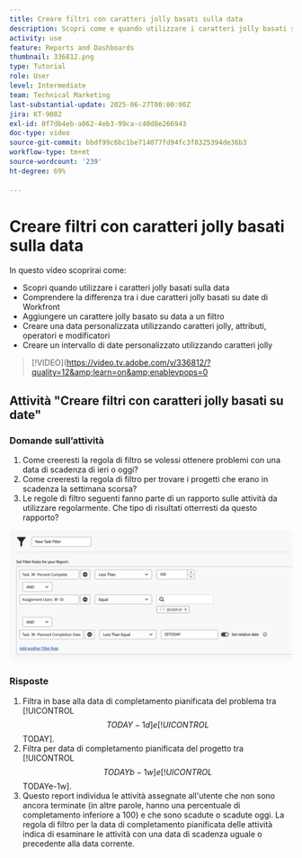 ```yaml
---
title: Creare filtri con caratteri jolly basati sulla data
description: Scopri come e quando utilizzare i caratteri jolly basati sulla data e come creare un filtro basato sulla data corrente.
activity: use
feature: Reports and Dashboards
thumbnail: 336812.png
type: Tutorial
role: User
level: Intermediate
team: Technical Marketing
last-substantial-update: 2025-06-27T00:00:00Z
jira: KT-9082
exl-id: 0f7db4eb-a062-4eb3-99ca-c40d8e266943
doc-type: video
source-git-commit: bbdf99c6bc1be714077fd94fc3f8325394de36b3
workflow-type: tm+mt
source-wordcount: '239'
ht-degree: 69%

---
```


# Creare filtri con caratteri jolly basati sulla data

In questo video scoprirai come:

* Scopri quando utilizzare i caratteri jolly basati sulla data
* Comprendere la differenza tra i due caratteri jolly basati su date di Workfront
* Aggiungere un carattere jolly basato su data a un filtro
* Creare una data personalizzata utilizzando caratteri jolly, attributi, operatori e modificatori
* Creare un intervallo di date personalizzato utilizzando caratteri jolly

>[!VIDEO](https://video.tv.adobe.com/v/336812/?quality=12&amp;learn=on&amp;enablevpops=0


## Attività &quot;Creare filtri con caratteri jolly basati su date&quot;


### Domande sull’attività

1. Come creeresti la regola di filtro se volessi ottenere problemi con una data di scadenza di ieri o oggi?
1. Come creeresti la regola di filtro per trovare i progetti che erano in scadenza la settimana scorsa?
1. Le regole di filtro seguenti fanno parte di un rapporto sulle attività da utilizzare regolarmente. Che tipo di risultati otterresti da questo rapporto?

![Immagine della schermata per creare un filtro attività con un carattere jolly basato sulla data](assets/date-wildcard-answer-1.png)

### Risposte

1. Filtra in base alla data di completamento pianificata del problema tra [!UICONTROL $$TODAY-1d] e [!UICONTROL $$TODAY].
1. Filtra per data di completamento pianificata del progetto tra [!UICONTROL $$TODAYb-1w] e [!UICONTROL $$TODAYe-1w].
1. Questo report individua le attività assegnate all&#39;utente che non sono ancora terminate (in altre parole, hanno una percentuale di completamento inferiore a 100) e che sono scadute o scadute oggi. La regola di filtro per la data di completamento pianificata delle attività indica di esaminare le attività con una data di scadenza uguale o precedente alla data corrente.
